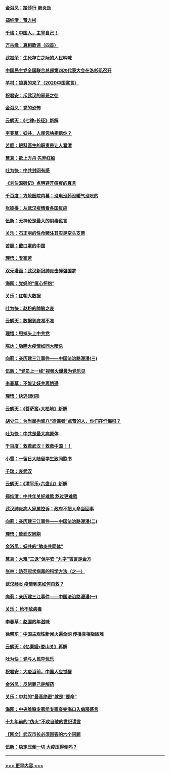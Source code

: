 #### [金浴凤：踏莎行‧肺炎劫](../pages/nsc993/n11858227.md?t=02102002) 
#### [郑纯清：赞方彬](../pages/nsc993/n11856803.md?t=02102002) 
#### [千瑞；中国人，主宰自己！](../pages/nsc993/n11856793.md?t=02102002) 
#### [万古缘：真相歌谣（四首）](../pages/nsc993/n11856263.md?t=02102002) 
#### [武振荣：生死存亡之际的人民呐喊](../pages/nsc993/n11856256.md?t=02102002) 
#### [中国民主党全国联合总部第四次代表大会在洛杉矶召开](../pages/nsc993/n11856344.md?t=02102002) 
#### [羊村：狼真的来了（2020中国寓言）](../pages/nsc993/n11856229.md?t=02102002) 
#### [祝君安：斥武汉的邪恶之徒](../pages/nsc993/n11855861.md?t=02102002) 
#### [金浴凤：党的恐怖](../pages/nsc993/n11855849.md?t=02102002) 
#### [云鹤天：《七律▪长征》新解](../pages/nsc993/n11855479.md?t=02102002) 
#### [李春草：妖共，人民凭啥相信你？](../pages/nsc993/n11855196.md?t=02102002) 
#### [苦胆：眼科医生的职责是让人看清](../pages/nsc993/n11853840.md?t=02102002) 
#### [慧真：欲上方舟 先弃红船](../pages/nsc993/n11853483.md?t=02102002) 
#### [吐为快：中共封网有感](../pages/nsc993/n11852575.md?t=02102002) 
#### [《刘伯温碑记》点明避开瘟疫的真言](../pages/nsc993/n11852128.md?t=02102002) 
#### [千百度：方舱医院内幕：没电没药没暖气没吃的](../pages/nsc993/n11850211.md?t=02102002) 
#### [张彼得：从武汉疫情看各国反应](../pages/nsc993/n11850102.md?t=02102002) 
#### [伍新：无神论是最大的阴毒谎言](../pages/nsc993/n11846129.md?t=02102002) 
#### [关乐：石正丽的性命赌注其实是空头支票](../pages/nsc993/n11846109.md?t=02102002) 
#### [苦胆：戴口罩的中国](../pages/nsc993/n11845576.md?t=02102002) 
#### [理悟：专家苦](../pages/nsc993/n11845564.md?t=02102002) 
#### [双元漫画：武汉新冠肺炎击碎强国梦](../pages/nsc993/n11843320.md?t=02102002) 
#### [海网：党妈的“瘟心怀抱”](../pages/nsc993/n11840740.md?t=02102002) 
#### [关乐：红朝大数据](../pages/nsc993/n11840675.md?t=02102002) 
#### [吐为快：赵粉的肺腑之哀](../pages/nsc993/n11840618.md?t=02102002) 
#### [云鹤天：数据到底准不准](../pages/nsc993/n11840325.md?t=02102002) 
#### [理悟：甩掉头上中共党](../pages/nsc993/n11838826.md?t=02102002) 
#### [陈达：隐瞒大疫情如同大暗杀](../pages/nsc993/n11838771.md?t=02102002) 
#### [向莉：亲历建三江事件——中国法治路漫漫(三)](../pages/nsc993/n11831825.md?t=02102002) 
#### [伍新：“党员上一线”视频火爆最为党乐见](../pages/nsc993/n11838200.md?t=02102002) 
#### [李春草：不能让妖共再逍遥](../pages/nsc993/n11838102.md?t=02102002) 
#### [理悟：快逃(歌词)](../pages/nsc993/n11838083.md?t=02102002) 
#### [云鹤天：《菩萨蛮▪大柏地》新解](../pages/nsc993/n11838059.md?t=02102002) 
#### [胡少江：为当局拘留八“造谣者”点赞的人，你们在忏悔吗？](../pages/nsc993/n11836801.md?t=02102002) 
#### [吐为快：中共是最大病原体](../pages/nsc993/n11836748.md?t=02102002) 
#### [千百度：救救武汉！救救中国！！](../pages/nsc993/n11836145.md?t=02102002) 
#### [小雪：一留日大陆留学生致同胞书](../pages/nsc993/n11834624.md?t=02102002) 
#### [千瑞：哀武汉](../pages/nsc993/n11833647.md?t=02102002) 
#### [云鹤天：《清平乐▪六盘山》新解](../pages/nsc993/n11833611.md?t=02102002) 
#### [郑纯清：中共年关好难熬 熬过更难熬](../pages/nsc993/n11833489.md?t=02102002) 
#### [武汉肺炎病人家属控诉：政府不把人命当回事](../pages/nsc993/n11833205.md?t=02102002) 
#### [向莉：亲历建三江事件——中国法治路漫漫(二)](../pages/nsc993/n11829102.md?t=02102002) 
#### [理悟：致武汉同胞](../pages/nsc993/n11831522.md?t=02102002) 
#### [金浴凤：妖共的“肺炎共同体”](../pages/nsc993/n11829448.md?t=02102002) 
#### [慧真：大难“三退”保平安 “九字”吉言是金方](../pages/nsc993/n11829501.md?t=02102002) 
#### [张林：防范冠状病毒的科学方法（之一）](../pages/nsc993/n11828618.md?t=02102002) 
#### [武汉肺炎 疫情到来如何自救？](../pages/nsc993/n11827632.md?t=02102002) 
#### [向莉：亲历建三江事件——中国法治路漫漫(一)](../pages/nsc993/n11827190.md?t=02102002) 
#### [关乐： 枪不敌病毒](../pages/nsc993/n11826746.md?t=02102002) 
#### [李春草：赵国的年滋味](../pages/nsc993/n11826321.md?t=02102002) 
#### [徐晓东：中国主观性新闻火遍全网 传播真相极困难](../pages/nsc993/n11826508.md?t=02102002) 
#### [云鹤天：《忆秦娥▪娄山关》再解](../pages/nsc993/n11824682.md?t=02102002) 
#### [吐为快：党与人民异忧乐](../pages/nsc993/n11824660.md?t=02102002) 
#### [祝君安：大疫当前，中国人应觉醒](../pages/nsc993/n11821946.md?t=02102002) 
#### [金浴凤：反躬罪己是解药](../pages/nsc993/n11820280.md?t=02102002) 
#### [关乐：中共的“最高绝密”就是“要命”](../pages/nsc993/n11816946.md?t=02102002) 
#### [海网：中央维稳专家组专家夸完海口入病房感言](../pages/nsc993/n11815138.md?t=02102002) 
#### [十九年前的“伪火”不攻自破的世纪谎言](../pages/nsc993/n11813238.md?t=02102002) 
#### [【网文】武汉市长必须回答的六个问题](../pages/nsc993/n11813848.md?t=02102002) 
#### [伍新：稳定压倒一切 大疫压得倒吗？](../pages/nsc993/n11812634.md?t=02102002) 

----
#### [ >>> 更早内容 <<< ](../indexes/nsc993-earlier.md)
